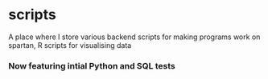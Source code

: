 # scripts
A place where I store various backend scripts for making programs work on spartan, R scripts for visualising data

### Now featuring intial Python and SQL tests

